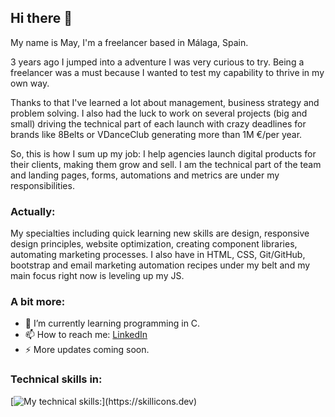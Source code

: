 ## Hi there 👋

My name is May, I'm a freelancer based in Málaga, Spain.

3 years ago I jumped into a adventure I was very curious to try. Being a freelancer was a must because I wanted to test my capability to thrive in my own way.

Thanks to that I've learned a lot about management, business strategy and problem solving. I also had the luck to work on several projects (big and small) driving the technical part of each launch with crazy deadlines for brands like 8Belts or VDanceClub generating more than 1M €/per year.

So, this is how I sum up my job: I help agencies launch digital products for their clients, making them grow and sell. I am the technical part of the team and landing pages, forms, automations and metrics are under my responsibilities.

### Actually:
My specialties including quick learning new skills are design, responsive design principles, website optimization, creating component libraries, automating marketing processes. I also have in HTML, CSS, Git/GitHub, bootstrap and email marketing automation recipes under my belt and my main focus right now is leveling up my JS.

### A bit more:
- 🌱 I’m currently learning programming in C.
- 📫 How to reach me: [LinkedIn](https://www.linkedin.com/in/meyallidem/)
- ⚡ More updates coming soon.

### Technical skills in:
[![My technical skills:](https://skillicons.dev/icons?i=html,css,git,codepen,figma,)](https://skillicons.dev)
